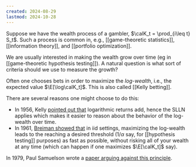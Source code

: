 ```yaml
---
created: 2024-08-29
lastmod: 2024-10-28
---
```


Suppose we have the wealth process of a gambler, $\calK_t = \prod_{i\leq t} S_t$. Such a process is common in, e.g., [[game-theoretic statistics]], [[information theory]], and [[portfolio optimization]]. 

We are usually interested in making the wealth grow over time (eg in [[game-theoretic hypothesis testing]]). A natural question is what sort of criteria should we use to measure the growth? 

Often one chooses bets in order to maximize the _log-wealth_, i.e., the expected value $\E[\log\calK_t]$. This is also called [[Kelly betting]]. 

There are several reasons one might choose to do this: 
- In 1956, Kelly [pointed out that](https://www.princeton.edu/~wbialek/rome/refs/kelly_56.pdf) logarithmic returns add, hence the SLLN applies which makes it easier to reason about the behavior of the log-wealth over time. 
- In 1961, [Breiman showed that](http://stat.wharton.upenn.edu/~steele/Resources/FTSResources/KellyBreiman/Breiman61.pdf) in iid settings, maximizing the log-wealth leads to the reaching a desired threshold ($1/\alpha$ say, for [[hypothesis testing]] purposes) as fast as possible, without risking all of your wealth at any time (which can happen if one maximizes $\E[\calK_t]$ say). 

In 1979, Paul Samuelson wrote a [paper arguing against this principle](https://www.sciencedirect.com/science/article/pii/0378426679900232). 